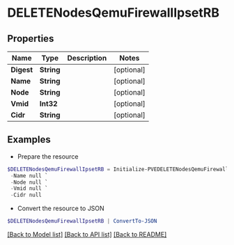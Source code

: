# DELETENodesQemuFirewallIpsetRB
## Properties

Name | Type | Description | Notes
------------ | ------------- | ------------- | -------------
**Digest** | **String** |  | [optional] 
**Name** | **String** |  | [optional] 
**Node** | **String** |  | [optional] 
**Vmid** | **Int32** |  | [optional] 
**Cidr** | **String** |  | [optional] 

## Examples

- Prepare the resource
```powershell
$DELETENodesQemuFirewallIpsetRB = Initialize-PVEDELETENodesQemuFirewallIpsetRB  -Digest null `
 -Name null `
 -Node null `
 -Vmid null `
 -Cidr null
```

- Convert the resource to JSON
```powershell
$DELETENodesQemuFirewallIpsetRB | ConvertTo-JSON
```

[[Back to Model list]](../README.md#documentation-for-models) [[Back to API list]](../README.md#documentation-for-api-endpoints) [[Back to README]](../README.md)

